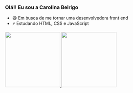 ### Olá!! Eu sou a Carolina Beirigo

- 😄 Em busca de me tornar uma desenvolvedora front end
- ⚡ Estudando HTML, CSS e JavaScript

 <div>
  <a href="https://github.com/CBeirigo">
  <img height="180em" src="https://github-readme-stats.vercel.app/api?username=CBeirigo&show_icons=true&theme=omni&include_all_commits=true&count_private=true"/>
  <img height="180em" src="https://github-readme-stats.vercel.app/api/top-langs/?username=CBeirigo&layout=compact&langs_count=7&theme=omni"/>
</div>
